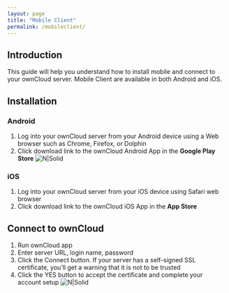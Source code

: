 ```yaml
---
layout: page
title: "Mobile Client"
permalink: /mobileclient/
---
```


## Introduction
This guide will help you understand how to install mobile and connect to your ownCloud server. Mobile Client are available in both Android and iOS.

## Installation

### Android
1. Log into your ownCloud server from your Android device using a Web browser such as Chrome, Firefox, or Dolphin
2. Click download link to the ownCloud Android App in the **Google Play Store**
![N|Solid](https://doc.owncloud.com/android/_images/android-1.png)

### iOS
1. Log into your ownCloud server from your iOS device using Safari web browser
2. Click download link to the ownCloud iOS App in the **App Store**

## Connect to ownCloud
1. Run ownCloud app
2. Enter server URL, login name, password
3. Click the Connect button.
If your server has a self-signed SSL certificate, you’ll get a warning that it is not to be trusted
4. Click the YES button to accept the certificate and complete your account setup
![N|Solid](https://doc.owncloud.com/android/_images/android-3.png)


